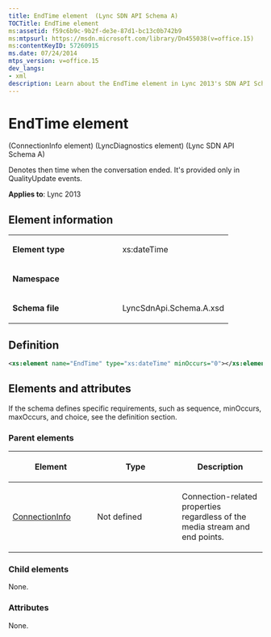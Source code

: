 ```yaml
---
title: EndTime element  (Lync SDN API Schema A)
TOCTitle: EndTime element
ms:assetid: f59c6b9c-9b2f-de3e-87d1-bc13c0b742b9
ms:mtpsurl: https://msdn.microsoft.com/library/Dn455038(v=office.15)
ms:contentKeyID: 57260915
ms.date: 07/24/2014
mtps_version: v=office.15
dev_langs:
- xml
description: Learn about the EndTime element in Lync 2013's SDN API Schema A. Understand its role in QualityUpdate events and connection-related properties.
---
```


# EndTime element 

(ConnectionInfo element) (LyncDiagnostics element) (Lync SDN API Schema A)

Denotes then time when the conversation ended. It's provided only in QualityUpdate events.


**Applies to**: Lync 2013

## Element information

<table>
<colgroup>
<col style="width: 50%" />
<col style="width: 50%" />
</colgroup>
<tbody>
<tr class="odd">
<td><p><strong>Element type</strong></p></td>
<td><p>xs:dateTime</p></td>
</tr>
<tr class="even">
<td><p><strong>Namespace</strong></p></td>
<td><p></p></td>
</tr>
<tr class="odd">
<td><p><strong>Schema file</strong></p></td>
<td><p>LyncSdnApi.Schema.A.xsd</p></td>
</tr>
</tbody>
</table>


## Definition

```xml
<xs:element name="EndTime" type="xs:dateTime" minOccurs="0"></xs:element>
```

## Elements and attributes

If the schema defines specific requirements, such as sequence, minOccurs, maxOccurs, and choice, see the definition section.

### Parent elements

<table>
<colgroup>
<col style="width: 33%" />
<col style="width: 33%" />
<col style="width: 33%" />
</colgroup>
<thead>
<tr class="header">
<th><p>Element</p></th>
<th><p>Type</p></th>
<th><p>Description</p></th>
</tr>
</thead>
<tbody>
<tr class="odd">
<td><p><a href="connectioninfo-element-lyncdiagnostics-element-lync-sdn-api-schema-a.md">ConnectionInfo</a></p></td>
<td><p>Not defined</p></td>
<td><p>Connection-related properties regardless of the media stream and end points.</p></td>
</tr>
</tbody>
</table>


### Child elements

None.

### Attributes

None.

